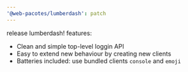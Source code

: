 ```yaml
---
'@web-pacotes/lumberdash': patch
---
```


release lumberdash!
features:

- Clean and simple top-level loggin API
- Easy to extend new behaviour by creating new clients
- Batteries included: use bundled clients `console` and `emoji`
